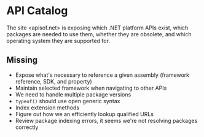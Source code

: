 # API Catalog

The site <apisof.net> is exposing which .NET platform APIs exist, which packages
are needed to use them, whether they are obsolete, and which operating system
they are supported for.

## Missing

* Expose what's necessary to reference a given assembly (framework reference,
  SDK, and property)
* Maintain selected framework when navigating to other APIs
* We need to handle multiple package versions
* `typeof()` should use open generic syntax
* Index extension methods
* Figure out how we an efficiently lookup qualified URLs
* Review package indexing errors, it seems we're not resolving packages correctly
